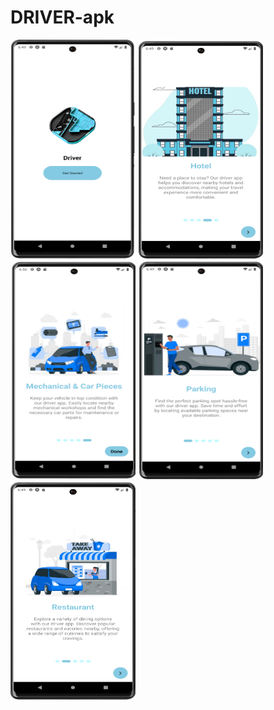 ﻿# DRIVER-apk
<p float="left">
  <img src="./screenshots/onboarding/logo.png"  width="200" height="350">
  <img src="./screenshots/onboarding/hotel.png"  width="200" height="350">
  <img src="./screenshots/onboarding/mechanical.png"  width="200" height="350">
  <img src="./screenshots/onboarding/parking.png"  width="200" height="350">
  <img src="./screenshots/onboarding/restaurant.png"  width="200" height="350">
</p>
